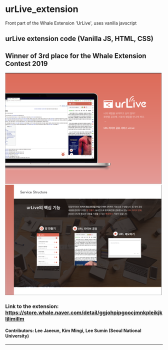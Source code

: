 # urLive_extension
Front part of the Whale Extension 'UrLive', uses vanilla javscript 


## urLive extension code (Vanilla JS, HTML, CSS)
## Winner of 3rd place for the Whale Extension Contest 2019
<img src="gitImageSrc/main.png" width="500">
<img src="gitImageSrc/service-structure.png" width="500">


### Link to the extension: <https://store.whale.naver.com/detail/ggjohpipgoocjmnkpleikjkljlimillm>



#### Contributors: Lee Jaeeun, Kim Mingi, Lee Sumin (Seoul National University) 

<hr/>

